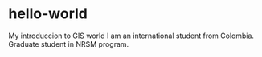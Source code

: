 # hello-world
My introduccion to GIS world
I am an international student from Colombia. Graduate student in NRSM program.
